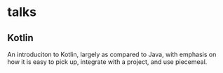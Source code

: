# talks

## Kotlin

An introduciton to Kotlin, largely as compared to Java, with emphasis on how it is easy to pick up, integrate with a project, and use piecemeal.
